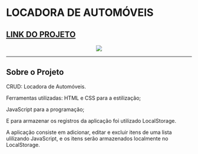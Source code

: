 # LOCADORA DE AUTOMÓVEIS
 
## <a href="https://henrique-lira.github.io/LOCADORA-CRUD-JS/" target="_blank">LINK DO PROJETO</a>
<div align="center" >
<a href="https://henrique-lira.github.io/LOCADORA-CRUD-JS/"><img src="./Gif/Video Locadora de Automoveis.gif"></a>
</div>

---

## Sobre o Projeto

CRUD: Locadora de Automóveis.

<p>Ferramentas utilizadas: HTML e CSS para a estilização; <p>
<p>JavaScript para a programação;<p>
<p>E para armazenar os registros da aplicação foi utilizado LocalStorage.<p>

A aplicação consiste em adicionar, editar e excluir itens de uma lista ulilizando JavaScript, e os itens serão armazenados localmente no LocalStorage.

